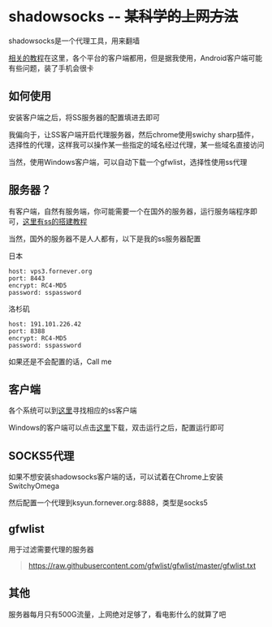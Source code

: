 # shadowsocks -- ~~某科学的上网方法~~

shadowsocks是一个代理工具，用来翻墙

[相关的教程](https://github.com/shadowsocks/shadowsocks/wiki)在这里，各个平台的客户端都用，但是据我使用，Android客户端可能有些问题，装了手机会很卡

## 如何使用

安装客户端之后，将SS服务器的配置填进去即可

我偏向于，让SS客户端开启代理服务器，然后chrome使用swichy sharp插件，选择性的代理，这样我可以操作某一些指定的域名经过代理，某一些域名直接访问

当然，使用Windows客户端，可以自动下载一个gfwlist，选择性使用ss代理

## 服务器？

有客户端，自然有服务端，你可能需要一个在国外的服务器，运行服务端程序即可，[这里有ss的搭建教程](https://github.com/shadowsocks/shadowsocks/wiki/Shadowsocks-%E4%BD%BF%E7%94%A8%E8%AF%B4%E6%98%8E)

当然，国外的服务器不是人人都有，以下是我的ss服务器配置

日本

```text
host: vps3.fornever.org
port: 8443
encrypt: RC4-MD5
password: sspassword
```

洛杉矶

```text
host: 191.101.226.42
port: 8388
encrypt: RC4-MD5
password: sspassword
```

如果还是不会配置的话，Call me

## 客户端

各个系统可以到[这里](https://github.com/shadowsocks/shadowsocks/wiki/Ports-and-Clients)寻找相应的ss客户端

Windows的客户端可以点击[这里](https://proxy.fornever.org/ss.exe)下载，双击运行之后，配置运行即可

## SOCKS5代理

如果不想安装shadowsocks客户端的话，可以试着在Chrome上安装SwitchyOmega

然后配置一个代理到ksyun.fornever.org:8888，类型是socks5

## gfwlist

用于过滤需要代理的服务器


> https://raw.githubusercontent.com/gfwlist/gfwlist/master/gfwlist.txt


## 其他

服务器每月只有500G流量，上网绝对足够了，看电影什么的就算了吧